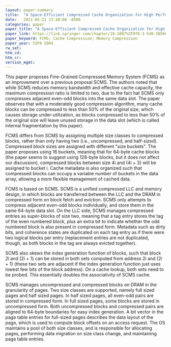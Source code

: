 ```yaml
---
layout: paper-summary
title:  "A Space-Efficient Compressed Cache Organization for High Performance Computing"
date:   2021-06-21 23:48:00 -0500
categories: paper
paper_title: "A Space-Efficient Compressed Cache Organization for High Performance Computing"
paper_link: https://link.springer.com/chapter/10.1007%2F978-3-540-30566-8_109
paper_keyword: FCMS; Cache Compression; Memory Compression
paper_year: ISPA 2004
rw_set:
htm_cd:
htm_cr:
version_mgmt:
---
```


This paper proposes Fine-Grained Compressed Memory System (FCMS) as an improvement over a previous proposal SCMS.
The authors noted that while SCMS reduces memory bandwidth and effective cache capacity, the maximum compression
ratio is limited to two, due to the fact hat SCMS only compresses adjacent even-odd blocks into the same data slot.
The paper observes that with a moderately good compression algorithm, many cache blocks can be compressed to less
than 50% of the original size, which causes storage under-utilization, as blocks compressed to less than 50% 
of the original size will leave unused storage in the data slot (which is called internal fragmentation by this paper).

FCMS differs from SCMS by assigning multiple size classes to compressed blocks, rather than only having two 
(i.e., uncompressed, and half-sized). Compressed block sizes are assigned with different "size buckets". The paper
proposes using 16 buckets, meaning that for 64-byte cache blocks (the paper seems to suggest using 128-byte blocks,
but it does not affect our discussion), compressed blocks between size 4i and (4i + 3) will be assigned to bucket i.
Cache metadata is also organized such that compressed blocks can occupy a variable number of buckets in the data array,
allowing a more flexible management of cached data. 

FCMS is based on SCMS. SCMS is a unified compressed LLC and memory design, in which blocks are transferred between the
LLC and the DRAM in compressed form on block fetch and eviction. SCMS only attempts to compress adjacent even-odd 
blocks individually, and store them in the same 64-byte data slot. 
On the LLC side, SCMS manages compressed entries as super-blocks of size two, meaning that a tag entry stores the
tag of the even numbered block, plus an extra bit to indicate whether the odd numbered block is also present in
compressed form. Metadata such as dirty bits, and coherence states are duplicated on each tag entry as if there were 
two logical blocks per entry (replacement entries are not duplicated, though, as both blocks in the tag are always 
evicted together). 

SCMS also skews the index generation function of blocks, such that block 2i and (2i + 1) can be stored in both 
sets computed from address 2i and (2i + 1) (these two sets are adjacent if the index generation function just uses
lowest few bits of the block address). On a cache lookup, both sets need to be probed. This essentially doubles the 
associativity of SCMS cache.

SCMS manages uncompressed and compressed blocks on DRAM in the granularity of pages. Two size classes are supported,
namely full sized pages and half sized pages. In half sized pages, all even-odd pairs are stored in compressed form.
In full sized pages, some blocks are stored in uncompressed form. Both uncompressed blocks and compressed pairs are
aligned to 64-byte boundaries for easy index generation. 
A bit vector in the page table entries for full-sized pages describes the data layout of the page, which is used
to compute block offsets on an access request.
The OS maintains a pool of both size classes, and is responsible for allocating pages, performing data migration on 
size class change, and maintaining page table entries.
